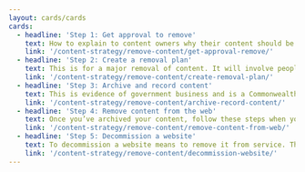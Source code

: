 ```yaml
---
layout: cards/cards
cards:
  - headline: 'Step 1: Get approval to remove'
    text: How to explain to content owners why their content should be removed.
    link: '/content-strategy/remove-content/get-approval-remove/'
  - headline: 'Step 2: Create a removal plan'
    text: This is for a major removal of content. It will involve people, time and responsibilities.
    link: '/content-strategy/remove-content/create-removal-plan/'
  - headline: 'Step 3: Archive and record content'
    text: This is evidence of government business and is a Commonwealth record.
    link: '/content-strategy/remove-content/archive-record-content/'
  - headline: 'Step 4: Remove content from the web'
    text: Once you’ve archived your content, follow these steps when you take content off your website.
    link: '/content-strategy/remove-content/remove-content-from-web/'
  - headline: 'Step 5: Decommission a website'
    text: To decommission a website means to remove it from service. This is an important final part of the process.
    link: '/content-strategy/remove-content/decommission-website/'
---
```

